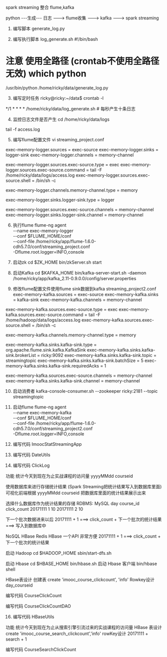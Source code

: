 spark streaming 整合 flume,kafka

python ---生成--- 日志 ---> flume收集 ---> kafka ---> spark streaming

1. 编写脚本 generate_log.py

2. 编写执行脚本 log_generate.sh
#!/bin/bash

# 注意 使用全路径 (crontab不使用全路径无效) which python
/usr/bin/python /home/ricky/data/generate_log.py

3. 编写定时任务
ricky@ricky:~/data$ crontab -l

*/1 * * * * /home/ricky/data/log_generate.sh # 每秒产生十条日志

4. 监控日志文件是否产生
cd /home/ricky/data/logs

tail -f access.log

5. 编写flume配置文件 vi streaming_project.conf

exec-memory-logger.sources = exec-source
exec-memory-logger.sinks = logger-sink
exec-memory-logger.channels = memory-channel

exec-memory-logger.sources.exec-source.type = exec
exec-memory-logger.sources.exec-source.command = tail -F /home/ricky/data/logs/access.log
exec-memory-logger.sources.exec-source.shell = /bin/sh -c

exec-memory-logger.channels.memory-channel.type = memory

exec-memory-logger.sinks.logger-sink.type = logger

exec-memory-logger.sources.exec-source.channels = memory-channel
exec-memory-logger.sinks.logger-sink.channel = memory-channel

6. 执行flume
flume-ng agent \
--name exec-memory-logger \
--conf $FLUME_HOME/conf \
--conf-file /home/ricky/app/flume-1.6.0-cdh5.7.0/conf/streaming_project.conf \
-Dflume.root.logger=INFO,console

7. 启动zk
cd $ZK_HOME
bin/zkServer.sh start

8. 启动Kafka
cd $KAFKA_HOME
bin/kafka-server-start.sh -daemon /home/ricky/app/kafka_2.11-0.9.0.0/config/server.properties

9. 修改flume配置文件使用flume sink数据到kafka
streaming_project2.conf
exec-memory-kafka.sources = exec-source
exec-memory-kafka.sinks = kafka-sink
exec-memory-kafka.channels = memory-channel

exec-memory-kafka.sources.exec-source.type = exec
exec-memory-kafka.sources.exec-source.command = tail -F /home/hadoop/data/logs/access.log
exec-memory-kafka.sources.exec-source.shell = /bin/sh -c

exec-memory-kafka.channels.memory-channel.type = memory

exec-memory-kafka.sinks.kafka-sink.type = org.apache.flume.sink.kafka.KafkaSink
exec-memory-kafka.sinks.kafka-sink.brokerList = ricky:9092
exec-memory-kafka.sinks.kafka-sink.topic = streamingtopic
exec-memory-kafka.sinks.kafka-sink.batchSize = 5
exec-memory-kafka.sinks.kafka-sink.requiredAcks = 1

exec-memory-kafka.sources.exec-source.channels = memory-channel
exec-memory-kafka.sinks.kafka-sink.channel = memory-channel

10. 启动消费者
kafka-console-consumer.sh --zookeeper ricky:2181 --topic streamingtopic

11. 启动flume
flume-ng agent \
--name exec-memory-kafka \
--conf $FLUME_HOME/conf \
--conf-file /home/ricky/app/flume-1.6.0-cdh5.7.0/conf/streaming_project2.conf \
-Dflume.root.logger=INFO,console

12. 编写代码 ImoocStatStreamingApp

13. 编写代码 DateUtils

14. 编写代码 ClickLog

功能 统计今天到现在为止实战课程的访问量
yyyyMMdd courseid

使用数据库来进行存储统计结果 (Spark Streaming把统计结果写入到数据库里面)
可视化前端根据 yyyyMMdd courseid 把数据库里面的统计结果展示出来

选择什么数据库作为统计结果的存储
RDBMS: MySQL
day       course_id  click_count
20171111  1          10
20171111  2          10

下一个批次数据进来以后
20171111 + 1 ===> click_count + 下一个批次的统计结果 ===> 写入到数据库中

NoSQL HBase Redis
HBase 一个API 非常方便
20171111 + 1 ===> click_count + 下一个批次的统计结果

启动 Hadoop
cd $HADOOP_HOME
sbin/start-dfs.sh

启动 Hbase
cd $HBASE_HOME
bin/hbase.sh
启动 Hbase 客户端
bin/hbase shell

HBase表设计
创建表 create 'imooc_course_clickcount', 'info'
Rowkey设计
day_courseid

编写代码 CourseClickCount

编写代码 CourseClickCountDAO

16. 编写代码 HBaseUtils

功能 统计今天到现在为止从搜索引擎引流过来的实战课程的访问量
HBase 表设计
create 'imooc_course_search_clickcount','info'
rowKey设计 20171111 + search + 1

编写代码 CourseSearchClickCount